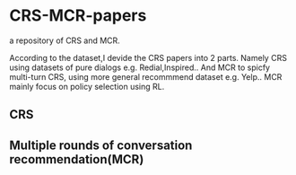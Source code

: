 # CRS-MCR-papers
 a repository of CRS and MCR. 

According to the dataset,I devide the CRS papers into 2 parts. 
Namely CRS using datasets of pure dialogs e.g. Redial,Inspired..
And MCR to spicfy multi-turn CRS, using more general recommmend dataset e.g. Yelp..
MCR mainly focus on policy selection using RL.
## CRS 


## Multiple rounds of conversation recommendation(MCR)
